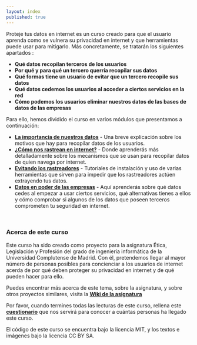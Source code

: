 ```yaml
---
layout: index
published: true
---
```

Proteje tus datos en internet es un curso creado para que el usuario aprenda como se vulnera su privacidad en internet
y que herramientas puede usar para mitigarlo. Más concretamente, se tratarán los siguientes apartados :

* **Qué datos recopilan terceros de los usuarios**
* **Por qué y para qué un tercero querría recopilar sus datos**
* **Qué formas tiene un usuario de evitar que un tercero recopile sus datos**
* **Qué datos cedemos los usuarios al acceder a ciertos servicios en la red**
* **Cómo podemos los usuarios eliminar nuestros datos de las bases de datos de las empresas**

Para ello, hemos dividido el curso en varios módulos que presentamos a continuación:

* **[La importancia de nuestros datos](/course-in-a-box/modules/la_importancia_de_nuestros_datos/introduccion)** - Una breve explicación sobre los motivos que hay para recopilar datos de los usuarios.
* **[¿Cómo nos rastrean en internet?](/course-in-a-box/modules/como_nos_rastrean_en_internet/introduccion)** - Donde aprenderás más detalladamente sobre los mecanismos que se usan para recopilar datos de quien navega por internet.
* **[Evitando los rastreadores](/course-in-a-box/modules/evitando_los_trackers/introduccion)** - Tutoriales de instalación y uso de varias herramientas que sirven para impedir que los rastreadores actúen extrayendo tus datos.
* **[Datos en poder de las empresas](/course-in-a-box/modules/datos_en_poder_de_las_empresas/introduccion)** - Aquí aprenderás sobre qué datos cedes al empezar a usar ciertos servicios, qué alternativas tienes a ellos y cómo comprobar si algunos de los datos que poseen terceros comprometen tu seguridad en internet.

<br> 

### Acerca de este curso
Este curso ha sido creado como proyecto para la asignatura Ética, Legislación y Profesión del grado de ingeniería informática de la Universidad Complutense de Madrid.
Con él, pretendemos llegar al mayor número de personas posibles para concienciar a los usuarios de internet acerda de por qué deben proteger su privacidad en internet y de qué pueden hacer para ello.

Puedes encontrar más acerca de este tema, sobre la asignatura, y sobre otros proyectos similares, visita la **[Wiki de la asignatura](https://wikis.fdi.ucm.es/ELP/Página_principal)**

Por favor, cuando termines todas las lecturas de este curso, rellena este **[cuestionario](https://forms.gle/rWV3HmXX8e88uwqs9)** que nos servirá para conocer a cuántas personas ha llegado este curso.

El código de este curso se encuentra bajo la licencia MIT, y los textos e imágenes bajo la licencia CC BY SA.


